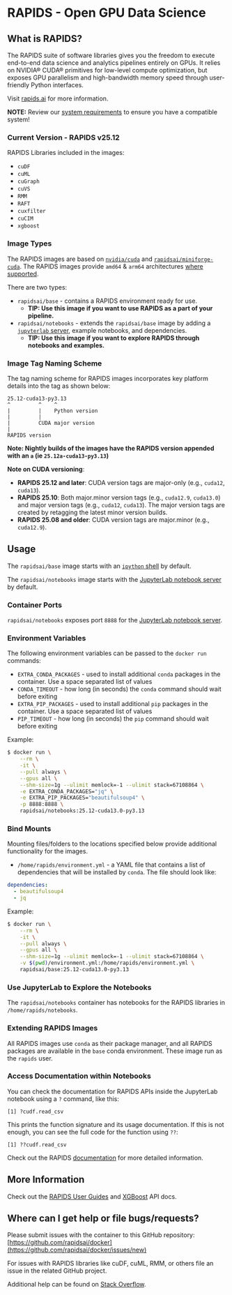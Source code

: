 #  RAPIDS - Open GPU Data Science

## What is RAPIDS?

The RAPIDS suite of software libraries gives you the freedom to execute end-to-end data science and analytics pipelines entirely on GPUs. It relies on NVIDIA® CUDA® primitives for low-level compute optimization, but exposes GPU parallelism and high-bandwidth memory speed through user-friendly Python interfaces.

Visit [rapids.ai](https://rapids.ai) for more information.

**NOTE:** Review our [system requirements](https://docs.rapids.ai/install#system-req) to ensure you have a compatible system!

### Current Version - RAPIDS v25.12

RAPIDS Libraries included in the images:

- `cuDF`
- `cuML`
- `cuGraph`
- `cuVS`
- `RMM`
- `RAFT`
- `cuxfilter`
- `cuCIM`
- `xgboost`

### Image Types

The RAPIDS images are based on [`nvidia/cuda`](https://hub.docker.com/r/nvidia/cuda) and [`rapidsai/miniforge-cuda`](https://hub.docker.com/r/rapidsai/miniforge-cuda). The RAPIDS images provide `amd64` & `arm64` architectures [where supported](https://docs.rapids.ai/install#system-req).

There are two types:

- `rapidsai/base` - contains a RAPIDS environment ready for use.
  - **TIP: Use this image if you want to use RAPIDS as a part of your pipeline.**
- `rapidsai/notebooks` - extends the `rapidsai/base` image by adding a [`jupyterlab` server](https://jupyter.org/), example notebooks, and dependencies.
  - **TIP: Use this image if you want to explore RAPIDS through notebooks and examples.**

### Image Tag Naming Scheme

The tag naming scheme for RAPIDS images incorporates key platform details into the tag as shown below:

```text
25.12-cuda13-py3.13
^         ^    ^
|         |    Python version
|         |
|         CUDA major version
|
RAPIDS version
```

**Note: Nightly builds of the images have the RAPIDS version appended with an `a` (ie `25.12a-cuda13-py3.13`)**

**Note on CUDA versioning**:
- **RAPIDS 25.12 and later**: CUDA version tags are major-only (e.g., `cuda12`, `cuda13`).
- **RAPIDS 25.10**: Both major.minor version tags (e.g., `cuda12.9`, `cuda13.0`) and major version tags (e.g., `cuda12`, `cuda13`). The major version tags are created by retagging the latest minor version builds.
- **RAPIDS 25.08 and older**: CUDA version tags are major.minor (e.g., `cuda12.9`).

## Usage

The `rapidsai/base` image starts with an [`ipython` shell](https://ipython.org/) by default.

The `rapidsai/notebooks` image starts with the [JupyterLab notebook server](https://jupyter.org/) by default.

### Container Ports

`rapidsai/notebooks` exposes port `8888` for the [JupyterLab notebook server](https://jupyter.org/).

### Environment Variables

The following environment variables can be passed to the `docker run` commands:

- `EXTRA_CONDA_PACKAGES` - used to install additional `conda` packages in the container. Use a space separated list of values
- `CONDA_TIMEOUT` - how long (in seconds) the `conda` command should wait before exiting
- `EXTRA_PIP_PACKAGES` - used to install additional `pip` packages in the container. Use a space separated list of values
- `PIP_TIMEOUT` - how long (in seconds) the `pip` command should wait before exiting

Example:

```sh
$ docker run \
    --rm \
    -it \
    --pull always \
    --gpus all \
    --shm-size=1g --ulimit memlock=-1 --ulimit stack=67108864 \
    -e EXTRA_CONDA_PACKAGES="jq" \
    -e EXTRA_PIP_PACKAGES="beautifulsoup4" \
    -p 8888:8888 \
    rapidsai/notebooks:25.12-cuda13.0-py3.13
```

### Bind Mounts

Mounting files/folders to the locations specified below provide additional functionality for the images.

- `/home/rapids/environment.yml` - a YAML file that contains a list of dependencies that will be installed by `conda`. The file should look like:

```yml
dependencies:
  - beautifulsoup4
  - jq
```

Example:

```sh
$ docker run \
    --rm \
    -it \
    --pull always \
    --gpus all \
    --shm-size=1g --ulimit memlock=-1 --ulimit stack=67108864 \
    -v $(pwd)/environment.yml:/home/rapids/environment.yml \
    rapidsai/base:25.12-cuda13.0-py3.13
```

### Use JupyterLab to Explore the Notebooks

The `rapidsai/notebooks` container has notebooks for the RAPIDS libraries in `/home/rapids/notebooks`.

### Extending RAPIDS Images

All RAPIDS images use `conda` as their package manager, and all RAPIDS packages are available in the `base` conda environment. These image run as the `rapids` user.

### Access Documentation within Notebooks

You can check the documentation for RAPIDS APIs inside the JupyterLab notebook using a `?` command, like this:
```
[1] ?cudf.read_csv
```
This prints the function signature and its usage documentation. If this is not enough, you can see the full code for the function using `??`:
```
[1] ??cudf.read_csv
```
Check out the RAPIDS [documentation](https://docs.rapids.ai/) for more detailed information.

## More Information

Check out the [RAPIDS User Guides](https://docs.rapids.ai/user-guide) and [XGBoost](https://xgboost.readthedocs.io/en/latest/) API docs.

## Where can I get help or file bugs/requests?

Please submit issues with the container to this GitHub repository: [https://github.com/rapidsai/docker](https://github.com/rapidsai/docker/issues/new)

For issues with RAPIDS libraries like cuDF, cuML, RMM, or others file an issue in the related GitHub project.

Additional help can be found on [Stack Overflow](https://stackoverflow.com/tags/rapids).
